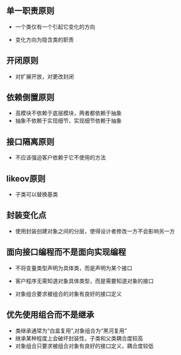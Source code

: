 ## 单一职责原则
* 一个类仅有一个引起它变化的方向

* 变化方向为隐含类的职责

## 开闭原则
* 对扩展开放，对更改封闭

## 依赖倒置原则
* 高模块不依赖于底层模块，两者都依赖于抽象
* 抽象不依赖于实现细节，实现细节依赖于抽象

## 接口隔离原则
* 不应该强迫客户依赖于它不使用的方法

## likeov原则
* 子类可以替换基类

## 封装变化点
* 使用封装创建对象之间的分层，使得设计者修改一方不会影响另一方

## 面向接口编程而不是面向实现编程
* 不将变量类型声明为具体类，而是声明为某个接口

* 客户程序无需知道对象具体类型，而是需要知道对象的接口

* 对象组合要求被组合的对象有良好的接口定义

## 优先使用组合而不是继承
* 类继承通常为“白盒复用”,对象组合为“黑河复用”
* 继承某种程度上会破坏封装性，子类和父类耦合度较高
* 对象组合只要求被组合对象有良好的接口定义，耦合度较低